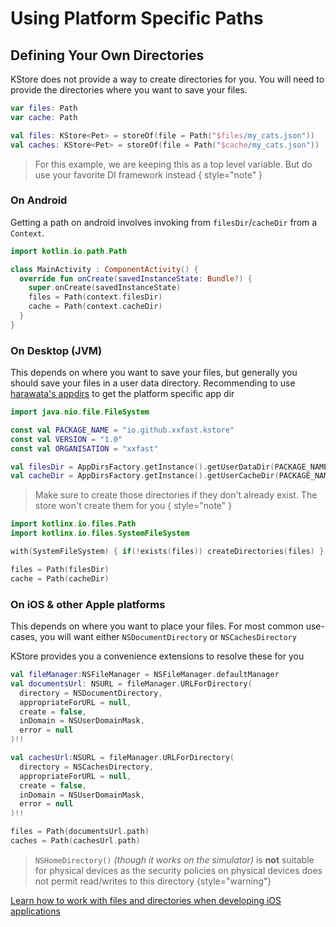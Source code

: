 # Using Platform Specific Paths

## Defining Your Own Directories

KStore does not provide a way to create directories for you. You will need to provide the directories where you want to save your files.
```kotlin
var files: Path
var cache: Path
```

```kotlin
val files: KStore<Pet> = storeOf(file = Path("$files/my_cats.json"))
val caches: KStore<Pet> = storeOf(file = Path("$cache/my_cats.json"))
```
> For this example, we are keeping this as a top level variable. But do use your favorite DI framework instead
> { style="note" }

### On Android
Getting a path on android involves invoking from `filesDir`/`cacheDir` from a `Context`.
```kotlin
import kotlin.io.path.Path

class MainActivity : ComponentActivity() {
  override fun onCreate(savedInstanceState: Bundle?) {
    super.onCreate(savedInstanceState)
    files = Path(context.filesDir)
    cache = Path(context.cacheDir)
  }
}
```

### On Desktop (JVM)

This depends on where you want to save your files, but generally you should save your files in a user data directory.
Recommending to use [harawata's appdirs](https://github.com/harawata/appdirs) to get the platform specific app dir

```kotlin
import java.nio.file.FileSystem

const val PACKAGE_NAME = "io.github.xxfast.kstore"
const val VERSION = "1.0"
const val ORGANISATION = "xxfast"

val filesDir = AppDirsFactory.getInstance().getUserDataDir(PACKAGE_NAME, VERSION, ORGANISATION)
val cacheDir = AppDirsFactory.getInstance().getUserCacheDir(PACKAGE_NAME, VERSION, ORGANISATION)
```

> Make sure to create those directories if they don't already exist. The store won't create them for you
> { style="note" }

```kotlin
import kotlinx.io.files.Path
import kotlinx.io.files.SystemFileSystem

with(SystemFileSystem) { if(!exists(files)) createDirectories(files) }

files = Path(filesDir)
cache = Path(cacheDir)
```

### On iOS & other Apple platforms
This depends on where you want to place your files. For most common use-cases, you will want either `NSDocumentDirectory` or `NSCachesDirectory`

KStore provides you a convenience extensions to resolve these for you

```kotlin
val fileManager:NSFileManager = NSFileManager.defaultManager
val documentsUrl: NSURL = fileManager.URLForDirectory(
  directory = NSDocumentDirectory,
  appropriateForURL = null,
  create = false,
  inDomain = NSUserDomainMask,
  error = null
)!!

val cachesUrl:NSURL = fileManager.URLForDirectory(
  directory = NSCachesDirectory,
  appropriateForURL = null,
  create = false,
  inDomain = NSUserDomainMask,
  error = null
)!!

files = Path(documentsUrl.path)
caches = Path(cachesUrl.path)
```

> `NSHomeDirectory()` _(though it works on the simulator)_ is **not** suitable for physical devices as the security policies on physical devices does not permit read/writes to this directory
> {style="warning"}


<seealso style="cards">
  <category ref="external">
    <a href="https://tanaschita.com/20221010-quick-guide-on-the-ios-file-system/">Learn how to work with files and directories when developing iOS applications</a>
  </category>
</seealso>
